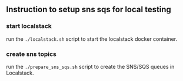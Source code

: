 ## Instruction to setup sns sqs for local testing

### start localstack

run the ```./localstack.sh``` script to start the localstack docker container.

### create sns topics 

run the ```./prepare_sns_sqs.sh``` script to create the SNS/SQS queues in Localstack.
